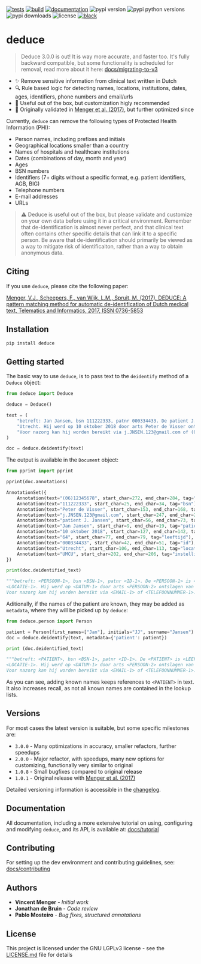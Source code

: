 [![tests](https://github.com/vmenger/deduce/actions/workflows/test.yml/badge.svg)](https://github.com/vmenger/deduce/actions/workflows/test.yml)
[![build](https://github.com/vmenger/deduce/actions/workflows/build.yml/badge.svg)](https://github.com/vmenger/deduce/actions/workflows/build.yml)
[![documentation](https://readthedocs.org/projects/deduce/badge/?version=latest)](https://deduce.readthedocs.io/en/latest/?badge=latest)
![pypi version](https://img.shields.io/pypi/v/deduce)
![pypi python versions](https://img.shields.io/pypi/pyversions/deduce)
![pypi downloads](https://img.shields.io/pypi/dm/deduce)
![license](https://img.shields.io/github/license/vmenger/deduce)
[![black](https://img.shields.io/badge/code%20style-black-000000.svg)](https://github.com/psf/black)

# deduce

> Deduce 3.0.0 is out! It is way more accurate, and faster too. It's fully backward compatible, but some functionality is scheduled for removal, read more about it here: [docs/migrating-to-v3](https://deduce.readthedocs.io/en/latest/migrating.html)

<!-- start include in docs -->

* :sparkles: Remove sensitive information from clinical text written in Dutch
* :mag: Rule based logic for detecting names, locations, institutions, dates, ages, identifiers, phone numbers and email/urls
* :triangular_ruler: Useful out of the box, but customization higly recommended
* :seedling: Originally validated in [Menger et al. (2017)](http://www.sciencedirect.com/science/article/pii/S0736585316307365), but further optimized since

Currently, `deduce` can remove the following types of Protected Health Information (PHI):

* Person names, including prefixes and initials
* Geographical locations smaller than a country
* Names of hospitals and healthcare institutions
* Dates (combinations of day, month and year)
* Ages
* BSN numbers
* Identifiers (7+ digits without a specific format, e.g. patient identifiers, AGB, BIG)
* Telephone numbers
* E-mail addresses 
* URLs

> :warning: Deduce is useful out of the box, but please validate and customize on your own data before using it in a critical environment. Remember that de-identification is almost never perfect, and that clinical text often contains other specific details that can link it to a specific person. Be aware that de-identification should primarily be viewed as a way to mitigate risk of identificaiton, rather than a way to obtain anonymous data.  

## Citing

If you use `deduce`, please cite the following paper:  

[Menger, V.J., Scheepers, F., van Wijk, L.M., Spruit, M. (2017). DEDUCE: A pattern matching method for automatic de-identification of Dutch medical text, Telematics and Informatics, 2017, ISSN 0736-5853](http://www.sciencedirect.com/science/article/pii/S0736585316307365)

<!-- end include in docs -->

<!-- start getting started -->

## Installation

``` python
pip install deduce
```

## Getting started

The basic way to use `deduce`, is to pass text to the `deidentify` method of a `Deduce` object:

```python
from deduce import Deduce

deduce = Deduce()

text = (
    "betreft: Jan Jansen, bsn 111222333, patnr 000334433. De patient J. Jansen is 64 jaar oud en woonachtig in "
    "Utrecht. Hij werd op 10 oktober 2018 door arts Peter de Visser ontslagen van de kliniek van het UMCU. "
    "Voor nazorg kan hij worden bereikt via j.JNSEN.123@gmail.com of (06)12345678."
)

doc = deduce.deidentify(text)
```

The output is available in the `Document` object:

```python
from pprint import pprint

pprint(doc.annotations)

AnnotationSet({
    Annotation(text="(06)12345678", start_char=272, end_char=284, tag="telefoonnummer"),
    Annotation(text="111222333", start_char=25, end_char=34, tag="bsn"),
    Annotation(text="Peter de Visser", start_char=153, end_char=168, tag="persoon"),
    Annotation(text="j.JNSEN.123@gmail.com", start_char=247, end_char=268, tag="email"),
    Annotation(text="patient J. Jansen", start_char=56, end_char=73, tag="patient"),
    Annotation(text="Jan Jansen", start_char=9, end_char=19, tag="patient"),
    Annotation(text="10 oktober 2018", start_char=127, end_char=142, tag="datum"),
    Annotation(text="64", start_char=77, end_char=79, tag="leeftijd"),
    Annotation(text="000334433", start_char=42, end_char=51, tag="id"),
    Annotation(text="Utrecht", start_char=106, end_char=113, tag="locatie"),
    Annotation(text="UMCU", start_char=202, end_char=206, tag="instelling"),
})

print(doc.deidentified_text)

"""betreft: <PERSOON-1>, bsn <BSN-1>, patnr <ID-1>. De <PERSOON-1> is <LEEFTIJD-1> jaar oud en woonachtig in 
<LOCATIE-1>. Hij werd op <DATUM-1> door arts <PERSOON-2> ontslagen van de kliniek van het <INSTELLING-1>. 
Voor nazorg kan hij worden bereikt via <EMAIL-1> of <TELEFOONNUMMER-1>."""
```

Aditionally, if the names of the patient are known, they may be added as `metadata`, where they will be picked up by `deduce`:

```python
from deduce.person import Person

patient = Person(first_names=["Jan"], initials="JJ", surname="Jansen")
doc = deduce.deidentify(text, metadata={'patient': patient})

print (doc.deidentified_text)

"""betreft: <PATIENT>, bsn <BSN-1>, patnr <ID-1>. De <PATIENT> is <LEEFTIJD-1> jaar oud en woonachtig in 
<LOCATIE-1>. Hij werd op <DATUM-1> door arts <PERSOON-2> ontslagen van de kliniek van het <INSTELLING-1>. 
Voor nazorg kan hij worden bereikt via <EMAIL-1> of <TELEFOONNUMMER-1>."""
```

As you can see, adding known names keeps references to `<PATIENT>` in text. It also increases recall, as not all known names are contained in the lookup lists. 

<!-- end getting started -->

## Versions

For most cases the latest version is suitable, but some specific milestones are:

* `3.0.0` - Many optimizations in accuracy, smaller refactors, further speedups
* `2.0.0` - Major refactor, with speedups, many new options for customizing, functionally very similar to original 
* `1.0.8` - Small bugfixes compared to original release
* `1.0.1` - Original release with [Menger et al. (2017)](http://www.sciencedirect.com/science/article/pii/S0736585316307365)

Detailed versioning information is accessible in the [changelog](CHANGELOG.md). 

## Documentation

All documentation, including a more extensive tutorial on using, configuring and modifying `deduce`, and its API, is available at: [docs/tutorial](https://deduce.readthedocs.io/en/latest/) 

## Contributing

For setting up the dev environment and contributing guidelines, see: [docs/contributing](https://deduce.readthedocs.io/en/latest/contributing.html)

## Authors

* **Vincent Menger** - *Initial work* 
* **Jonathan de Bruin** - *Code review*
* **Pablo Mosteiro** - *Bug fixes, structured annotations*

## License

This project is licensed under the GNU LGPLv3 license - see the [LICENSE.md](LICENSE.md) file for details